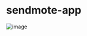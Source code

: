 # sendmote-app
![image](https://user-images.githubusercontent.com/71222521/193375245-cd0d6d91-813f-4630-8445-af137b8374eb.png)
